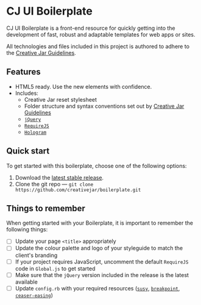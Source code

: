 # CJ UI Boilerplate
CJ UI Boilerplate is a front-end resource for quickly getting into the development of fast, robust and adaptable templates for web apps or sites.

All technologies and files included in this project is authored to adhere to the [Creative Jar Guidelines](http://creativejar.github.io/guidelines/).

## Features
* HTML5 ready. Use the new elements with confidence.
* Includes:
	* Creative Jar reset stylesheet
	* Folder structure and syntax conventions set out by [Creative Jar Guidelines](http://creativejar.github.io/guidelines/)
	* [`jQuery`](https://jquery.com/)
	* [`RequireJS`](http://requirejs.org/)
	* [`Hologram`](https://github.com/trulia/hologram)

## Quick start
To get started with this boilerplate, choose one of the following options:

1. Download the [latest stable release](https://github.com/creativejar/boilerplate/releases/tag/v1.1.0).
2. Clone the git repo — `git clone https://github.com/creativejar/boilerplate.git`

## Things to remember
When getting started with your Boilerplate, it is important to remember the following things:
- [ ] Update your page `<title>` appropriately
- [ ] Update the colour palette and logo of your styleguide to match the client's branding 
- [ ] If your project requires JavaScript, uncomment the default `RequireJS` code in `Global.js` to get started
- [ ] Make sure that the `jQuery` version included in the release is the latest available
- [ ] Update `config.rb` with your required resources ([`susy`](http://susydocs.oddbird.net/en/latest/), [`breakpoint`](http://breakpoint-sass.com/), [`ceaser-easing`](https://github.com/jhardy/compass-ceaser-easing))